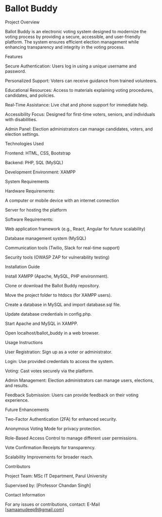 # Ballot Buddy
Project Overview

Ballot Buddy is an electronic voting system designed to modernize the voting process by providing a secure, accessible, and user-friendly platform. The system ensures efficient election management while enhancing transparency and integrity in the voting process.

Features

Secure Authentication: Users log in using a unique username and password.

Personalized Support: Voters can receive guidance from trained volunteers.

Educational Resources: Access to materials explaining voting procedures, candidates, and policies.

Real-Time Assistance: Live chat and phone support for immediate help.

Accessibility Focus: Designed for first-time voters, seniors, and individuals with disabilities.

Admin Panel: Election administrators can manage candidates, voters, and election settings.

Technologies Used

Frontend: HTML, CSS, Bootstrap

Backend: PHP, SQL (MySQL)

Development Environment: XAMPP

System Requirements

Hardware Requirements:

A computer or mobile device with an internet connection

Server for hosting the platform

Software Requirements:

Web application framework (e.g., React, Angular for future scalability)

Database management system (MySQL)

Communication tools (Twilio, Slack for real-time support)

Security tools (OWASP ZAP for vulnerability testing)

Installation Guide

Install XAMPP (Apache, MySQL, PHP environment).

Clone or download the Ballot Buddy repository.

Move the project folder to htdocs (for XAMPP users).

Create a database in MySQL and import database.sql file.

Update database credentials in config.php.

Start Apache and MySQL in XAMPP.

Open localhost/ballot_buddy in a web browser.

Usage Instructions

User Registration: Sign up as a voter or administrator.

Login: Use provided credentials to access the system.

Voting: Cast votes securely via the platform.

Admin Management: Election administrators can manage users, elections, and results.

Feedback Submission: Users can provide feedback on their voting experience.

Future Enhancements

Two-Factor Authentication (2FA) for enhanced security.

Anonymous Voting Mode for privacy protection.

Role-Based Access Control to manage different user permissions.

Vote Confirmation Receipts for transparency.

Scalability Improvements for broader reach.

Contributors

Project Team: MSc IT Department, Parul University

Supervised by: [Professor Chandan Singh]

Contact Information

For any issues or contributions, contact:
E-Mail [samaanudeep9@gmail.com]
